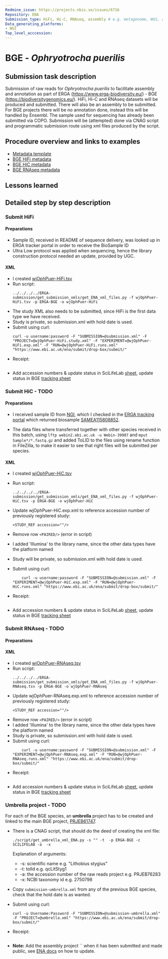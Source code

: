 ```yaml
---
Redmine_issue: https://projects.nbis.se/issues/6716
Repository: ENA
Submission_type: HiFi, Hi-C, RNAseq, assembly # e.g. metagenome, WGS, assembly, - IF RELEVANT
Data_generating_platforms:
- NGI
Top_level_acccession: 
---
```


# BGE - *Ophryotrocha puerilis*

## Submission task description
Submission of raw reads for *Ophryotrocha puerilis* to facilitate assembly and annotation as part of ERGA (https://www.erga-biodiversity.eu/) - BGE (https://biodiversitygenomics.eu/). HiFi, Hi-C and RNAseq datasets will be produced and submitted. There will also be an assembly to be submitted. For BGE projects there will be no annotation done, instead this will be handled by Ensembl. The sample used for sequencing has already been submitted via COPO.
Submission will be (attempted) done via CNAG script and programmatic submission route using xml files produced by the script.

## Procedure overview and links to examples

* [Metadata template](./data/BGE-Ophryotrocha-puerilis-metadata.xlsx)
* [BGE HiFi metadata](./data/wjOphPuer-HiFi.tsv)
* [BGE HiC metadata](./data/wjOphPuer-HiC.tsv)
* [BGE RNAseq metadata](./data/wjOphPuer-RNAseq.tsv)

## Lessons learned
<!-- What went well? What did not went so well? What would you have done differently? -->

## Detailed step by step description

### Submit HiFi

#### Preparations
* Sample ID, received in README of sequence delivery, was looked up in ERGA tracker portal in order to receive the BioSample ID
* Ultra Low protocol was applied when sequencing, hence the library construction protocol needed an update, provided by UGC.
 
#### XML

* I created [wjOphPuer-HiFi.tsv](./data/wjOphPuer-HiFi.tsv)
* Run script:
    ```
    ../../../../ERGA-submission/get_submission_xmls/get_ENA_xml_files.py -f wjOphPuer-HiFi.tsv -p ERGA-BGE -o wjOphPuer-HiFi
    ```
* The study XML also needs to be submitted, since HiFi is the first data type we have received.
* Study is private, so submission.xml with hold date is used.
* Submit using curl:
    ```
    curl -u username:password -F "SUBMISSION=@submission.xml" -F "PROJECT=@wjOphPuer-HiFi.study.xml" -F "EXPERIMENT=@wjOphPuer-HiFi.exp.xml" -F "RUN=@wjOphPuer-HiFi.runs.xml" "https://www.ebi.ac.uk/ena/submit/drop-box/submit/"
    ```
* Receipt:
    ```

    ```
* Add accession numbers & update status in SciLifeLab [sheet](https://docs.google.com/spreadsheets/d/1mSuL_qGffscer7G1FaiEOdyR68igscJB0CjDNSCNsvg/), update status in BGE [tracking sheet](https://docs.google.com/spreadsheets/d/1IXEyg-XZfwKOtXBHAyJhJIqkmwHhaMn5uXd8GyXHSpY/)

### Submit HiC - **TODO**

#### Preparations
* I received sample ID from [NGI](https://docs.google.com/spreadsheets/d/10ZPAhkp1fCmpqR9GAZMRJ9wdXa8m-1G_/), which I checked in the [ERGA tracking portal](https://genomes.cnag.cat/erga-stream/samples/) which returned biosample [SAMEA115808852](https://www.ebi.ac.uk/biosamples/samples/SAMEA115808852).

* The data files where transferred together with other species received in this batch, using `lftp webin2.ebi.ac.uk -u Webin-39907` and `mput Sample*/*.fastq.gz` and added ToLID to the files using rename function in FileZilla, to make it easier to see that right files will be submitted per species.

#### XML
* I created [wjOphPuer-HiC.tsv](./data/wjOphPuer-HiC.tsv)
* Run script:
    ```
    ../../../../ERGA-submission/get_submission_xmls/get_ENA_xml_files.py -f wjOphPuer-HiC.tsv -p ERGA-BGE -o wjOphPuer-HiC
    ```
* Update wjOphPuer-HiC.exp.xml to reference accession number of previously registered study:
    ```
    <STUDY_REF accession=""/>
    ```

* Remove row `<PAIRED/>` (error in script)
* I added 'Illumina' to the library name, since the other data types have the platform named
* Study will be private, so submission.xml with hold date is used.
* Submit using curl:
    ```
        curl -u username:password -F "SUBMISSION=@submission.xml" -F "EXPERIMENT=@wjOphPuer-HiC.exp.xml" -F "RUN=@wjOphPuer-HiC.runs.xml" "https://www.ebi.ac.uk/ena/submit/drop-box/submit/"
    ```
* Receipt:
    ```

    ```
* Add accession numbers & update status in SciLifeLab [sheet](https://docs.google.com/spreadsheets/d/1mSuL_qGffscer7G1FaiEOdyR68igscJB0CjDNSCNsvg/), update status in BGE [tracking sheet](https://docs.google.com/spreadsheets/d/1IXEyg-XZfwKOtXBHAyJhJIqkmwHhaMn5uXd8GyXHSpY/)


### Submit RNAseq - **TODO**

#### Preparations

#### XML
* I created [wjOphPuer-RNAseq.tsv](./data/wjOphPuer-RNAseq.tsv)
* Run script:
    ```
    ../../../../ERGA-submission/get_submission_xmls/get_ENA_xml_files.py -f wjOphPuer-RNAseq.tsv -p ERGA-BGE -o wjOphPuer-RNAseq
    ```
* Update wjOphPuer-RNAseq.exp.xml to reference accession number of previously registered study:
    ```
    <STUDY_REF accession=""/>
    ```
* Remove row `<PAIRED/>` (error in script)
* I added 'Illumina' to the library name, since the other data types have the platform named
* Study is private, so submission.xml with hold date is used.
* Submit using curl:
    ```
        curl -u username:password -F "SUBMISSION=@submission.xml" -F "EXPERIMENT=@wjOphPuer-RNAseq.exp.xml" -F "RUN=@wjOphPuer-RNAseq.runs.xml" "https://www.ebi.ac.uk/ena/submit/drop-box/submit/"
    ```
* Receipt:
    ```

    ```
* Add accession numbers & update status in SciLifeLab [sheet](https://docs.google.com/spreadsheets/d/1mSuL_qGffscer7G1FaiEOdyR68igscJB0CjDNSCNsvg/), update status in BGE [tracking sheet](https://docs.google.com/spreadsheets/d/1IXEyg-XZfwKOtXBHAyJhJIqkmwHhaMn5uXd8GyXHSpY/)

### Umbrella project - **TODO**
For each of the BGE species, an **umbrella** project has to be created and linked to the main BGE project, [PRJEB61747](https://www.ebi.ac.uk/ena/browser/view/PRJEB61747).

* There is a CNAG script, that should do the deed of creating the xml file:
    ```
    ./script/get_umbrella_xml_ENA.py -s "" -t  -p ERGA-BGE -c SCILIFELAB -a  -x 
    ```
    Explanation of arguments:
    * -s: scientific name e.g. "Lithobius stygius"
    * -t: tolId e.g. qcLitStyg1
    * -a: the accession number of the raw reads project e.g. PRJEB76283
    * -x: NCBI taxonomy id e.g. 2750798

* Copy `submission-umbrella.xml` from any of the previous BGE species, check that the hold date is as wanted.
* Submit using curl:
    ```
    curl -u Username:Password -F "SUBMISSION=@submission-umbrella.xml" -F "PROJECT=@umbrella.xml" "https://www.ebi.ac.uk/ena/submit/drop-box/submit/"
    ```
* Receipt:
    ```
    
    ```
* **Note:** Add the assembly project `` when it has been submitted and made public, see [ENA docs](https://ena-docs.readthedocs.io/en/latest/faq/umbrella.html#adding-children-to-an-umbrella) on how to update.
